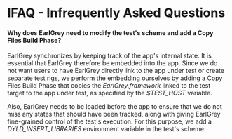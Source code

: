 # IFAQ - Infrequently Asked Questions

#### **Why does EarlGrey need to modify the test's scheme and add a Copy Files Build Phase?**

EarlGrey synchronizes by keeping track of the app's internal state. It is essential that EarlGrey
therefore be embedded into the app. Since we do not want users to have EarlGrey directly link to
the app under test or create separate test rigs, we perform the embedding ourselves by adding a
Copy Files Build Phase that copies the *EarlGrey.framework* linked to the test target to the app
under test, as specified by the *$TEST_HOST* variable.

Also, EarlGrey needs to be loaded before the app to ensure that we do not miss any states that
should have been tracked, along with giving EarlGrey fine-grained control of the test's execution.
For this purpose, we add a *DYLD_INSERT_LIBRARIES* environment variable in the test's scheme.

